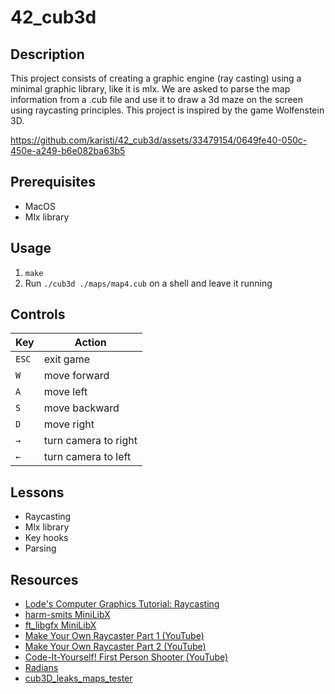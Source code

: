 # 42_cub3d

## Description
This project consists of creating a graphic engine (ray casting) using a minimal graphic library, like it is mlx. We are asked to parse the map information from a .cub file and use it to draw a 3d maze on the screen using raycasting principles. This project is inspired by the game Wolfenstein 3D.

https://github.com/karisti/42_cub3d/assets/33479154/0649fe40-050c-450e-a249-b6e082ba63b5

## Prerequisites
- MacOS
- Mlx library

## Usage
1. `make`
2. Run `./cub3d ./maps/map4.cub` on a shell and leave it running

## Controls
| Key   | Action |
| ------------ | ------------ |
| `ESC` | exit game |
| `W` | move forward |
| `A` | move left |
| `S` | move backward |
| `D` | move right |
| `→` | turn camera to right |
| `←` | turn camera to left |

## Lessons
- Raycasting
- Mlx library
- Key hooks
- Parsing

## Resources
- [Lode's Computer Graphics Tutorial: Raycasting](https://lodev.org/cgtutor/raycasting.html "Lode's Computer Graphics Tutorial: Raycasting")
- [harm-smits MiniLibX](https://harm-smits.github.io/42docs/libs/minilibx "harm-smits MiniLibX")
- [ft_libgfx MiniLibX](https://qst0.github.io/ft_libgfx/man_mlx_loop.html "ft_libgfx MiniLibX")
- [Make Your Own Raycaster Part 1 (YouTube)](https://www.youtube.com/watch?v=gYRrGTC7GtA&ab_channel=3DSage "Make Your Own Raycaster Part 1 (YouTube)")
- [Make Your Own Raycaster Part 2 (YouTube)](https://www.youtube.com/watch?v=PC1RaETIx3Y&ab_channel=3DSage "Make Your Own Raycaster Part 2 (YouTube)")
- [Code-It-Yourself! First Person Shooter (YouTube)](https://www.youtube.com/watch?v=xW8skO7MFYw&t=1612s&ab_channel=javidx9 "Code-It-Yourself! First Person Shooter (YouTube)")
- [Radians](https://www.mathsisfun.com/geometry/images/circle-unit-radians.gif "Radians")
- [cub3D_leaks_maps_tester](https://github.com/mlaraki/cub3D_leaks_maps_tester "cub3D_leaks_maps_tester")
